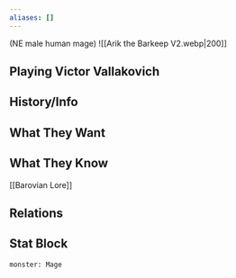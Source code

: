 ```yaml
---
aliases: []
---
```

(NE male human mage)
![[Arik the Barkeep V2.webp|200]]
## Playing Victor Vallakovich

## History/Info

## What They Want

## What They Know
[[Barovian Lore]]

## Relations

## Stat Block

```statblock
monster: Mage
```

```dataviewjs
```
